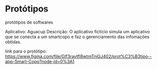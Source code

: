 # Protótipos
protótipos de softwares

Aplicativo: Aguacup
Descrição: O aplicativo fictício simula um aplicativo que se conecta a um smartcopo e faz o gerenciamento das infomações obtidas.

link para o protótipo:
https://www.figma.com/file/GIf3ravtfl8wtmTnjGJ402/prot%C3%B3tipo--app-Smart-Copo?node-id=0%3A1